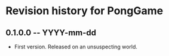 # Revision history for PongGame

## 0.1.0.0 -- YYYY-mm-dd

* First version. Released on an unsuspecting world.
